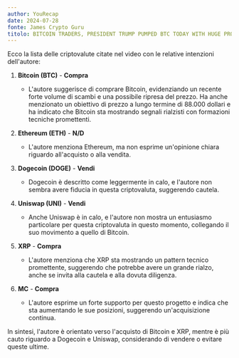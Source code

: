 ```yaml
---
author: YouRecap
date: 2024-07-28
fonte: James Crypto Guru
titolo: BITCOIN TRADERS, PRESIDENT TRUMP PUMPED BTC TODAY WITH HUGE PROMISES !!!
---
```


Ecco la lista delle criptovalute citate nel video con le relative intenzioni dell'autore:

1. **Bitcoin (BTC)** - **Compra**
   - L'autore suggerisce di comprare Bitcoin, evidenziando un recente forte volume di scambi e una possibile ripresa del prezzo. Ha anche menzionato un obiettivo di prezzo a lungo termine di 88.000 dollari e ha indicato che Bitcoin sta mostrando segnali rialzisti con formazioni tecniche promettenti.

2. **Ethereum (ETH)** - **N/D**
   - L'autore menziona Ethereum, ma non esprime un'opinione chiara riguardo all'acquisto o alla vendita.

3. **Dogecoin (DOGE)** - **Vendi**
   - Dogecoin è descritto come leggermente in calo, e l'autore non sembra avere fiducia in questa criptovaluta, suggerendo cautela.

4. **Uniswap (UNI)** - **Vendi**
   - Anche Uniswap è in calo, e l'autore non mostra un entusiasmo particolare per questa criptovaluta in questo momento, collegando il suo movimento a quello di Bitcoin.

5. **XRP** - **Compra**
   - L'autore menziona che XRP sta mostrando un pattern tecnico promettente, suggerendo che potrebbe avere un grande rialzo, anche se invita alla cautela e alla dovuta diligenza.

6. **MC** - **Compra**
   - L'autore esprime un forte supporto per questo progetto e indica che sta aumentando le sue posizioni, suggerendo un'acquisizione continua.

In sintesi, l'autore è orientato verso l'acquisto di Bitcoin e XRP, mentre è più cauto riguardo a Dogecoin e Uniswap, considerando di vendere o evitare queste ultime.
